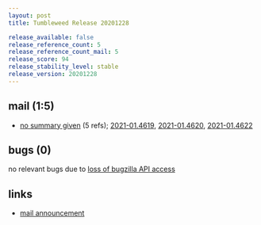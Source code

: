 ```yaml
---
layout: post
title: Tumbleweed Release 20201228

release_available: false
release_reference_count: 5
release_reference_count_mail: 5
release_score: 94
release_stability_level: stable
release_version: 20201228
---
```


## mail (1:5)

- [no summary given](https://github.com/boombatower/tumbleweed-review/issues/10) (5 refs); [2021-01.4619](https://github.com/boombatower/tumbleweed-review/issues/10), [2021-01.4620](https://github.com/boombatower/tumbleweed-review/issues/10), [2021-01.4622](https://github.com/boombatower/tumbleweed-review/issues/10)

## bugs (0)

<!--more-->

no relevant bugs due to [loss of bugzilla API access](https://bugzilla.opensuse.org/show_bug.cgi?id=1157722)



## links

- [mail announcement](https://github.com/boombatower/tumbleweed-review/issues/10)
